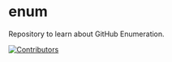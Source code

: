 # enum
Repository to learn about GitHub Enumeration.
















































































































































































































































































































































[![Contributors](https://img.shields.io/badge/Contributors-3-brightgreen)](https://github.com/EurydiceCorp/enum/graphs/contributors)
